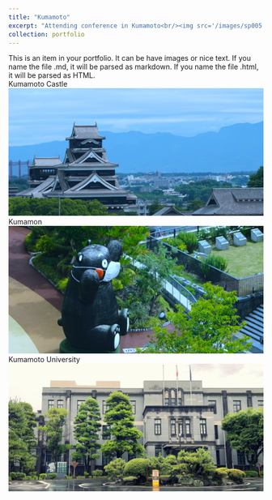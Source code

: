 ```yaml
---
title: "Kumamoto"
excerpt: "Attending conference in Kumamoto<br/><img src='/images/sp005.JPG'>" 
collection: portfolio
---
```


This is an item in your portfolio. It can be have images or nice text. If you name the file .md, it will be parsed as markdown. If you name the file .html, it will be parsed as HTML. <br/>
Kumamoto Castle<br/><img src='/images/sp004.JPG'>
Kumamon<br/><img src='/images/sp005.JPG'>
Kumamoto University<br/><img src='/images/sp006.JPG'>
